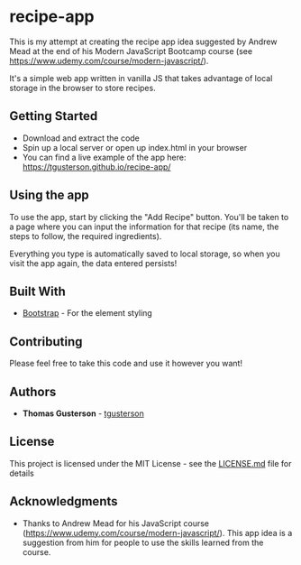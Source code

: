 # recipe-app

This is my attempt at creating the recipe app idea suggested by Andrew Mead at the end of his Modern JavaScript Bootcamp course (see https://www.udemy.com/course/modern-javascript/).

It's a simple web app written in vanilla JS that takes advantage of local storage in the browser to store recipes.

## Getting Started

* Download and extract the code
* Spin up a local server or open up index.html in your browser
* You can find a live example of the app here: https://tgusterson.github.io/recipe-app/

## Using the app

To use the app, start by clicking the "Add Recipe" button. You'll be taken to a page where you can input the information for that recipe (its name, the steps to follow, the required ingredients).

Everything you type is automatically saved to local storage, so when you visit the app again, the data entered persists!


## Built With

* [Bootstrap](https://getbootstrap.com/) - For the element styling

## Contributing

Please feel free to take this code and use it however you want! 

## Authors

* **Thomas Gusterson** - [tgusterson](https://github.com/tgusterson)

## License

This project is licensed under the MIT License - see the [LICENSE.md](LICENSE.md) file for details

## Acknowledgments

* Thanks to Andrew Mead for his JavaScript course (https://www.udemy.com/course/modern-javascript/). This app idea is a suggestion from him for people to use the skills learned from the course.
